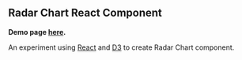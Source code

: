 ## Radar Chart React Component

**Demo page [here](https://liam-t.github.io/radar-chart-react-component/).**

An experiment using [React](https://github.com/facebook/react) and [D3](https://github.com/d3/d3) to create Radar Chart component.
